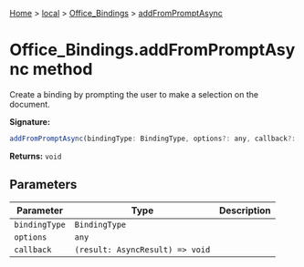 [Home](./index) &gt; [local](local.md) &gt; [Office\_Bindings](local.office_bindings.md) &gt; [addFromPromptAsync](local.office_bindings.addfrompromptasync.md)

# Office\_Bindings.addFromPromptAsync method

Create a binding by prompting the user to make a selection on the document.

**Signature:**
```javascript
addFromPromptAsync(bindingType: BindingType, options?: any, callback?: (result: AsyncResult) => void): void;
```
**Returns:** `void`

## Parameters

|  Parameter | Type | Description |
|  --- | --- | --- |
|  `bindingType` | `BindingType` |  |
|  `options` | `any` |  |
|  `callback` | `(result: AsyncResult) => void` |  |

